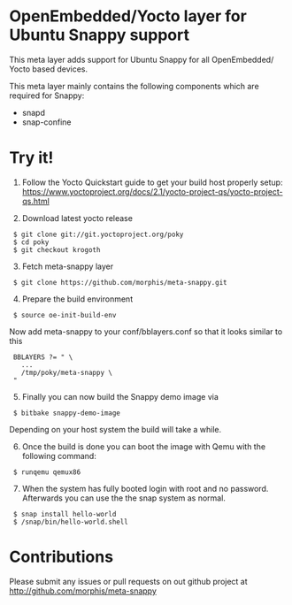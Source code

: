 OpenEmbedded/Yocto layer for Ubuntu Snappy support
==================================================

This meta layer adds support for Ubuntu Snappy for all OpenEmbedded/
Yocto based devices.

This meta layer mainly contains the following components which are
required for Snappy:

 * snapd
 * snap-confine

# Try it!

1. Follow the Yocto Quickstart guide to get your build host properly
   setup: https://www.yoctoproject.org/docs/2.1/yocto-project-qs/yocto-project-qs.html

2. Download latest yocto release

```
 $ git clone git://git.yoctoproject.org/poky
 $ cd poky
 $ git checkout krogoth
```

3. Fetch meta-snappy layer

```
 $ git clone https://github.com/morphis/meta-snappy.git
```

4. Prepare the build environment

```
 $ source oe-init-build-env
```
 Now add meta-snappy to your conf/bblayers.conf so that it looks similar to this

```
 BBLAYERS ?= " \
   ...
   /tmp/poky/meta-snappy \
 "
```

5. Finally you can now build the Snappy demo image via

```
 $ bitbake snappy-demo-image
```

 Depending on your host system the build will take a while.

6. Once the build is done you can boot the image with Qemu with the following
   command:

```
 $ runqemu qemux86
```

7. When the system has fully booted login with root and no password. Afterwards
   you can use the the snap system as normal.

```
 $ snap install hello-world
 $ /snap/bin/hello-world.shell
```

# Contributions

Please submit any issues or pull requests on out github project at
http://github.com/morphis/meta-snappy
